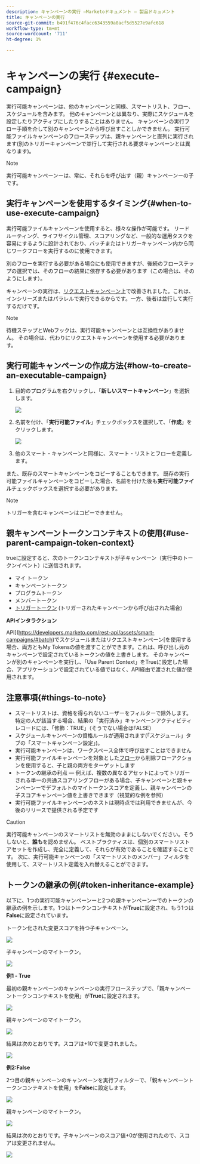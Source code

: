 ```yaml
---
description: キャンペーンの実行 —Marketoドキュメント — 製品ドキュメント
title: キャンペーンの実行
source-git-commit: b491f476c4facc6343559a0acf5d5527e9afc618
workflow-type: tm+mt
source-wordcount: '711'
ht-degree: 1%

---
```


# キャンペーンの実行 {#execute-campaign}

実行可能キャンペーンは、他のキャンペーンと同様、スマートリスト、フロー、スケジュールを含みます。 他のキャンペーンとは異なり、実際にスケジュールを設定したりアクティブにしたりすることはありません。 キャンペーンの実行フロー手順を介して別のキャンペーンから呼び出すことしかできません。 実行可能ファイルキャンペーンのフローステップは、親キャンペーンと直列に実行されます(別のトリガーキャンペーンで並行して実行される要求キャンペーンとは異なります)。

>[!NOTE]
>
>実行可能キャンペーンーは、常に、それらを呼び出す（親）キャンペーンーの子です。

## 実行キャンペーンを使用するタイミング{#when-to-use-execute-campaign}

実行可能ファイルキャンペーンを使用すると、様々な操作が可能です。 リードルーティング、ライフサイクル管理、スコアリングなど、一般的な運用タスクを容易にするように設計されており、バッチまたはトリガーキャンペーン内から同じワークフローを実行するのに使用できます。

別のフローを実行する必要がある場合にも使用できますが、後続のフローステップの選択では、そのフローの結果に依存する必要があります（この場合は、そのようにします）。

キャンペーンの実行は、[リクエストキャンペーン](/help/marketo/product-docs/core-marketo-concepts/smart-campaigns/flow-actions/request-campaign.md)上で改善されました。これは、インシリーズまたはパラレルで実行できるからです。一方、後者は並行して実行するだけです。

>[!NOTE]
>
>待機ステップとWebフックは、実行可能キャンペーンとは互換性がありません。 その場合は、代わりにリクエストキャンペーンを使用する必要があります。

## 実行可能キャンペーンの作成方法{#how-to-create-an-executable-campaign}

1. 目的のプログラムを右クリックし、「**新しいスマートキャンペーン**」を選択します。

   ![](assets/execute-campaign-1.png)

1. 名前を付け、「**実行可能ファイル**」チェックボックスを選択して、「**作成**」をクリックします。

   ![](assets/execute-campaign-2.png)

1. 他のスマート・キャンペーンと同様に、スマート・リストとフローを定義します。

また、既存のスマートキャンペーンをコピーすることもできます。 既存の実行可能ファイルキャンペーンをコピーした場合、名前を付けた後も&#x200B;**実行可能ファイル**&#x200B;チェックボックスを選択する必要があります。

>[!NOTE]
>
>トリガーを含むキャンペーンはコピーできません。

## 親キャンペーントークンコンテキストの使用{#use-parent-campaign-token-context}

trueに設定すると、次のトークンコンテキストが子キャンペーン（実行中のトークンイベント）に送信されます。

* マイ トークン
* キャンペーントークン
* プログラムトークン
* メンバートークン
* [トリガートークン](/help/marketo/product-docs/marketo-sales-insight/msi-for-salesforce/features/tabs-in-the-msi-panel/interesting-moments/trigger-tokens-for-interesting-moments.md) (トリガーされたキャンペーンから呼び出された場合)

**APIインタラクション**

API](https://developers.marketo.com/rest-api/assets/smart-campaigns/#batch)でスケジュールまたはリクエストキャンペーン[を使用する場合、両方ともMy Tokensの値を渡すことができます。これは、呼び出し元のキャンペーンで設定されているトークンの値を上書きします。 そのキャンペーンが別のキャンペーンを実行し、「Use Parent Context」をTrueに設定した場合、アプリケーションで設定されている値ではなく、API経由で渡された値が使用されます。

## 注意事項{#things-to-note}

* スマートリストは、資格を得られないユーザーをフィルターで除外します。 特定の人が該当する場合、結果の「実行済み」キャンペーンアクティビティレコードには、「修飾：TRUE」（そうでない場合はFALSE）
* スケジュールキャンペーンの資格ルールが適用されます(「スケジュール」タブの「スマートキャンペーン設定」)。
* 実行可能キャンペーンは、ワークスペース全体で呼び出すことはできません
* 実行可能ファイルキャンペーンを対象とした[フロー](/help/marketo/product-docs/core-marketo-concepts/smart-campaigns/flow-actions/remove-from-flow.md)から削除フローアクションを使用すると、子と親の両方をターゲットします
* トークンの継承の利点 — 例えば、複数の異なるアセットによってトリガーされる単一の共通スコアリングフローがある場合、子キャンペーンと親キャンペーンーでデフォルトのマイトークンスコアを定義し、親キャンペーンの子スコアキャンペーン値を上書きできます（視覚的な例を参照）
* 実行可能ファイルキャンペーンのネストは現時点では利用できませんが、今後のリリースで提供される予定です

>[!CAUTION]
>
>実行可能キャンペーンのスマートリストを無効のままにしないでください。そうしないと、**誰も**&#x200B;を認めません。 ベストプラクティスは、個別のスマートリストアセットを作成し、完全に定義して、それらが有効であることを確認することです。 次に、実行可能キャンペーンの「スマートリストのメンバー」フィルタを使用して、スマートリスト定義を入れ替えることができます。

## トークンの継承の例{#token-inheritance-example}

以下に、1つの実行可能キャンペーンーと2つの親キャンペーンーでのトークンの継承の例を示します。1つはトークンコンテキストが&#x200B;**True**&#x200B;に設定され、もう1つは&#x200B;**False**&#x200B;に設定されています。

トークン化された変更スコアを持つ子キャンペーン。

![](assets/execute-campaign-3.png)

子キャンペーンのマイトークン。

![](assets/execute-campaign-4.png)

**例1 - True**

最初の親キャンペーンのキャンペーンの実行フローステップで、「親キャンペーントークンコンテキストを使用」が&#x200B;**True**&#x200B;に設定されます。

![](assets/execute-campaign-5.png)

親キャンペーンのマイトークン。

![](assets/execute-campaign-6.png)

結果は次のとおりです。スコアは+10で変更されました。

![](assets/execute-campaign-7.png)

**例2:False**

2つ目の親キャンペーンのキャンペーンを実行フィルターで、「親キャンペーントークンコンテキストを使用」を&#x200B;**False**&#x200B;に設定します。

![](assets/execute-campaign-8.png)

親キャンペーンのマイトークン。

![](assets/execute-campaign-9.png)

結果は次のとおりです。子キャンペーンのスコア値+0が使用されたので、スコアは変更されません。

![](assets/execute-campaign-10.png)
